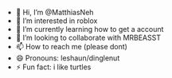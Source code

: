 - 👋 Hi, I’m @MatthiasNeh
- 👀 I’m interested in roblox
- 🌱 I’m currently learning how to get a account
- 💞️ I’m looking to collaborate with MRBEASST
- 📫 How to reach me (please dont)
- 😄 Pronouns: leshaun/dinglenut
- ⚡ Fun fact: i like turtles

<!---
MatthiasNeh/MatthiasNeh is a ✨ special ✨ repository because its `README.md` (this file) appears on your GitHub profile.
You can click the Preview link to take a look at your changes.
--->
